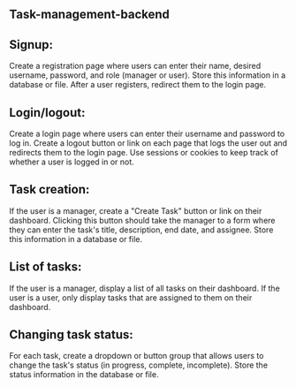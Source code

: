 ##  Task-management-backend


 ## Signup:

Create a registration page where users can enter their name, desired username, password, and role (manager or user).
Store this information in a database or file.
After a user registers, redirect them to the login page.

## Login/logout:

Create a login page where users can enter their username and password to log in.
Create a logout button or link on each page that logs the user out and redirects them to the login page.
Use sessions or cookies to keep track of whether a user is logged in or not.

## Task creation:

If the user is a manager, create a "Create Task" button or link on their dashboard.
Clicking this button should take the manager to a form where they can enter the task's title, description, end date, and assignee.
Store this information in a database or file.
## List of tasks:

If the user is a manager, display a list of all tasks on their dashboard.
If the user is a user, only display tasks that are assigned to them on their dashboard.
## Changing task status:

For each task, create a dropdown or button group that allows users to change the task's status (in progress, complete, incomplete).
Store the status information in the database or file.





